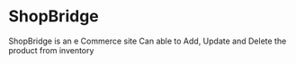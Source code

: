 # ShopBridge
 ShopBridge is an e Commerce site
Can able to Add, Update and Delete the product from inventory
